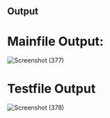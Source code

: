 ## Output

# Mainfile Output:
![Screenshot (377)](https://user-images.githubusercontent.com/94365143/153488966-a43243cf-8895-4e9a-862b-b91bfaf54270.png)
# Testfile Output
![Screenshot (378)](https://user-images.githubusercontent.com/94365143/153489005-e8265201-511f-4a88-a935-73c1d7e038e3.png)

